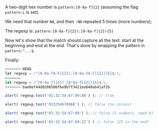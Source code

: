 A two-digit hex number is `pattern:[0-9a-f]{2}` (assuming the flag `pattern:i` is set).

We need that number `NN`, and then `:NN` repeated 5 times (more numbers);

The regexp is: `pattern:[0-9a-f]{2}(:[0-9a-f]{2}){5}`

Now let's show that the match should capture all the text: start at the beginning and end at the end. That's done by wrapping the pattern in `pattern:^...$`.

Finally:

```js run
<<<<<<< HEAD
let regexp = /^[0-9a-fA-F]{2}(:[0-9a-fA-F]{2}){5}$/i;
=======
let regexp = /^[0-9a-f]{2}(:[0-9a-f]{2}){5}$/i;
>>>>>>> bae0ef44d0208506f6e9b7f3421ee640ab41af2b

alert( regexp.test('01:32:54:67:89:AB') ); // true

alert( regexp.test('0132546789AB') ); // false (no colons)

alert( regexp.test('01:32:54:67:89') ); // false (5 numbers, need 6)

alert( regexp.test('01:32:54:67:89:ZZ') ) // false (ZZ in the end)
```
